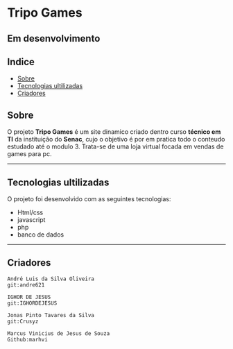 <h1>
Tripo Games 
</h1>

## Em desenvolvimento


## Indice
- [Sobre](#Sobre)
- [Tecnologias ultilizadas](#tecnologias-ultilizadas)
- [Criadores](#criadores)

## Sobre
O projeto **Tripo Games** é um site dinamico criado dentro curso **técnico em TI** da instituição do **Senac**, cujo o objetivo é por em pratica todo o conteudo estudado até o modulo 3. Trata-se de uma loja virtual focada em vendas de games para pc.

---
## Tecnologias ultilizadas 

O projeto foi desenvolvido com as seguintes tecnologias:

- Html/css
- javascript
- php
- banco de dados 
---
## Criadores
```
André Luis da Silva Oliveira
git:andre621

IGHOR DE JESUS
git:IGHORDEJESUS

Jonas Pinto Tavares da Silva
git:Crusyz

Marcus Vinicius de Jesus de Souza
Github:marhvi
